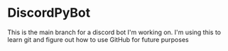 # DiscordPyBot
This is the main branch for a discord bot I'm working on.
I'm using this to learn git and figure out how to use GitHub for future purposes
